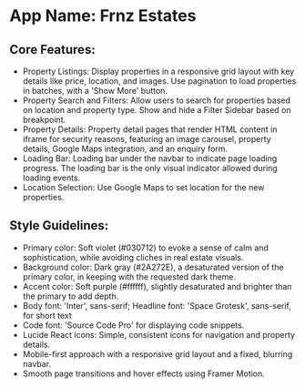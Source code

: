 # **App Name**: Frnz Estates

## Core Features:

- Property Listings: Display properties in a responsive grid layout with key details like price, location, and images. Use pagination to load properties in batches, with a 'Show More' button.
- Property Search and Filters: Allow users to search for properties based on location and property type. Show and hide a Filter Sidebar based on breakpoint.
- Property Details: Property detail pages that render HTML content in iframe for security reasons, featuring an image carousel, property details, Google Maps integration, and an enquiry form.
- Loading Bar: Loading bar under the navbar to indicate page loading progress. The loading bar is the only visual indicator allowed during loading events.
- Location Selection: Use Google Maps to set location for the new properties.

## Style Guidelines:

- Primary color: Soft violet (#030712) to evoke a sense of calm and sophistication, while avoiding cliches in real estate visuals.
- Background color: Dark gray (#2A272E), a desaturated version of the primary color, in keeping with the requested dark theme.
- Accent color: Soft purple (#ffffff), slightly desaturated and brighter than the primary to add depth.
- Body font: 'Inter', sans-serif; Headline font: 'Space Grotesk', sans-serif, for short text
- Code font: 'Source Code Pro' for displaying code snippets.
- Lucide React icons: Simple, consistent icons for navigation and property details.
- Mobile-first approach with a responsive grid layout and a fixed, blurring navbar.
- Smooth page transitions and hover effects using Framer Motion.